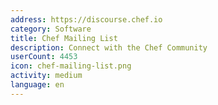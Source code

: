 ```yaml
---
address: https://discourse.chef.io
category: Software
title: Chef Mailing List
description: Connect with the Chef Community
userCount: 4453
icon: chef-mailing-list.png
activity: medium
language: en
---
```

